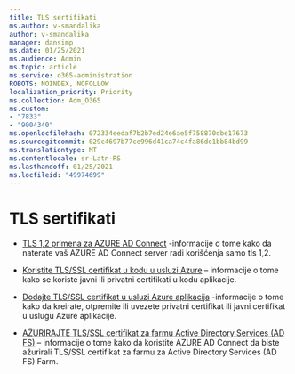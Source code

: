 ```yaml
---
title: TLS sertifikati
ms.author: v-smandalika
author: v-smandalika
manager: dansimp
ms.date: 01/25/2021
ms.audience: Admin
ms.topic: article
ms.service: o365-administration
ROBOTS: NOINDEX, NOFOLLOW
localization_priority: Priority
ms.collection: Adm_O365
ms.custom:
- "7833"
- "9004340"
ms.openlocfilehash: 072334eedaf7b2b7ed24e6ae5f758870dbe17673
ms.sourcegitcommit: 029c4697b77ce996d41ca74c4fa86de1bb84bd99
ms.translationtype: MT
ms.contentlocale: sr-Latn-RS
ms.lasthandoff: 01/25/2021
ms.locfileid: "49974699"
---
```

# <a name="tls-certificates"></a>TLS sertifikati

- [TLS 1,2 primena za AZURE AD Connect](https://docs.microsoft.com/azure/active-directory/hybrid/reference-connect-tls-enforcement)  -informacije o tome kako da naterate vaš AZURE AD Connect server radi korišćenja samo tls 1,2.

- [Koristite TLS/SSL certifikat u kodu u usluzi Azure](https://docs.microsoft.com/azure/app-service/configure-ssl-certificate-in-code)  – informacije o tome kako se koriste javni ili privatni certifikati u kodu aplikacije.

- [Dodajte TLS/SSL certifikat u usluzi Azure aplikacija](https://docs.microsoft.com/azure/app-service/configure-ssl-certificate)  -informacije o tome kako da kreirate, otpremite ili uvezete privatni certifikat ili javni certifikat u uslugu Azure aplikacije.

- [AŽURIRAJTE TLS/SSL certifikat za farmu Active Directory Services (AD FS)](https://docs.microsoft.com/azure/active-directory/hybrid/how-to-connect-fed-ssl-update)  – informacije o tome kako da koristite AZURE AD Connect da biste ažurirali TLS/SSL certifikat za farmu za Active Directory Services (AD FS) Farm.

